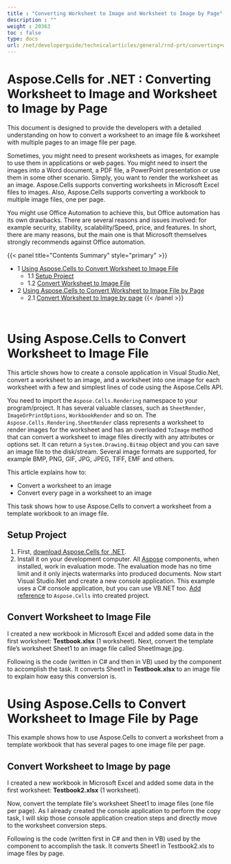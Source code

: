 ```yaml
---
title : "Converting Worksheet to Image and Worksheet to Image by Page" 
description : "" 
weight : 20363 
toc : false
type: docs
url: /net/developerguide/technicalarticles/general/rnd-prt/converting+worksheet+to+image+and+worksheet+to+image+by+page/
---
```


# Aspose.Cells for .NET : Converting Worksheet to Image and Worksheet to Image by Page


This document is designed to provide the developers with a detailed understanding on how to convert a worksheet to an image file & worksheet with multiple pages to an image file per page.

Sometimes, you might need to present worksheets as images, for example to use them in applications or web pages. You might need to insert the images into a Word document, a PDF file, a PowerPoint presentation or use them in some other scenario. Simply, you want to render the worksheet as an image. Aspose.Cells supports converting worksheets in Microsoft Excel files to images. Also, Aspose.Cells supports converting a workbook to multiple image files, one per page.

You might use Office Automation to achieve this, but Office automation has its own drawbacks. There are several reasons and issues involved: for example security, stability, scalability/Speed, price, and features. In short, there are many reasons, but the main one is that Microsoft themselves strongly recommends against Office automation.

{{< panel title="Contents Summary" style="primary" >}}
*   1 [Using Aspose.Cells to Convert Worksheet to Image File](#using-aspose.cells-to-convert-worksheet-to-image-file)
    *   1.1 [Setup Project](#setup-project)
    *   1.2 [Convert Worksheet to Image File](#convert-worksheet-to-image-file)
*   2 [Using Aspose.Cells to Convert Worksheet to Image File by Page](#using-aspose.cells-to-convert-worksheet-to-image-file-by-page)
    *   2.1 [Convert Worksheet to Image by page](#convert-worksheet-to-image-by-page)
{{< /panel >}}
 

 

# Using Aspose.Cells to Convert Worksheet to Image File

This article shows how to create a console application in Visual Studio.Net, convert a worksheet to an image, and a worksheet into one image for each worksheet with a few and simplest lines of code using the Aspose.Cells API.

You need to import the `Aspose.Cells.Rendering` namespace to your program/project. It has several valuable classes, such as `SheetRender`, `ImageOrPrintOptions`, `WorkbookRender` and so on. The `Aspose.Cells.Rendering.SheetRender` class represents a worksheet to render images for the worksheet and has an overloaded `ToImage` method that can convert a worksheet to image files directly with any attributes or options set. It can return a `System.Drawing.Bitmap` object and you can save an image file to the disk/stream. Several image formats are supported, for example BMP, PNG, GIF, JPG, JPEG, TIFF, EMF and others.

This article explains how to:

*   Convert a worksheet to an image
*   Convert every page in a worksheet to an image

This task shows how to use Aspose.Cells to convert a worksheet from a template workbook to an image file.

## Setup Project

1.  First, [download Aspose.Cells for .NET](http://www.aspose.com/community/files/51/.net-components/aspose.cells-for-.net/default.aspx).
2.  Install it on your development computer. All [Aspose](http://www.aspose.com/) components, when installed, work in evaluation mode. The evaluation mode has no time limit and it only injects watermarks into produced documents. Now start Visual Studio.Net and create a new console application. This example uses a C# console application, but you can use VB.NET too. [Add reference](http://www.aspose.com/docs/display/cellsnet/Referencing+Aspose.Cells+from+a+.NET+Project) to `Aspose.Cells` into created project.

## Convert Worksheet to Image File

I created a new workbook in Microsoft Excel and added some data in the first worksheet: **Testbook.xlsx** (1 worksheet). Next, convert the template file’s worksheet Sheet1 to an image file called SheetImage.jpg.

Following is the code (written in C# and then in VB) used by the component to accomplish the task. It converts Sheet1 in **Testbook.xlsx** to an image file to explain how easy this conversion is.

# Using Aspose.Cells to Convert Worksheet to Image File by Page

This example shows how to use Aspose.Cells to convert a worksheet from a template workbook that has several pages to one image file per page.

## Convert Worksheet to Image by page

I created a new workbook in Microsoft Excel and added some data in the first worksheet: **Testbook2.xlsx** (1 worksheet).

Now, convert the template file's worksheet Sheet1 to image files (one file per page). As I already created the console application to perform the copy task, I will skip those console application creation steps and directly move to the worksheet conversion steps.

Following is the code (written first in C# and then in VB) used by the component to accomplish the task. It converts Sheet1 in Testbook2.xls to image files by page.

